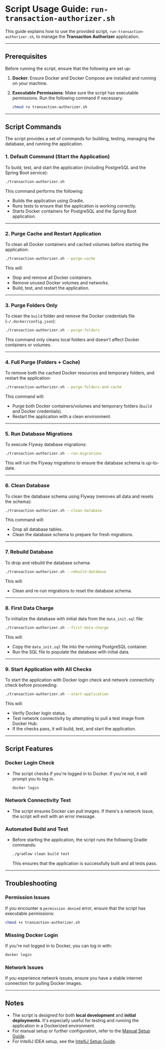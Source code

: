 # Script Usage Guide: `run-transaction-authorizer.sh`

This guide explains how to use the provided script, `run-transaction-authorizer.sh`, to manage the **Transaction Authorizer** application.

---

## Prerequisites

Before running the script, ensure that the following are set up:

1. **Docker**:
   Ensure Docker and Docker Compose are installed and running on your machine.

2. **Executable Permissions**:
   Make sure the script has executable permissions. Run the following command if necessary:
   ```bash
   chmod +x transaction-authorizer.sh
   ```

---

## Script Commands

The script provides a set of commands for building, testing, managing the database, and running the application.

### 1. **Default Command** (Start the Application)
To build, test, and start the application (including PostgreSQL and the Spring Boot service):
   ```bash
   ./transaction-authorizer.sh
   ```
This command performs the following:
- Builds the application using Gradle.
- Runs tests to ensure that the application is working correctly.
- Starts Docker containers for PostgreSQL and the Spring Boot application.

---

### 2. **Purge Cache and Restart Application**
To clean all Docker containers and cached volumes before starting the application:
   ```bash
   ./transaction-authorizer.sh --purge-cache
   ```
This will:
- Stop and remove all Docker containers.
- Remove unused Docker volumes and networks.
- Build, test, and restart the application.

---

### 3. **Purge Folders Only**
To clean the `build` folder and remove the Docker credentials file (`~/.docker/config.json`):
   ```bash
   ./transaction-authorizer.sh --purge-folders
   ```
This command only cleans local folders and doesn't affect Docker containers or volumes.

---

### 4. **Full Purge (Folders + Cache)**
To remove both the cached Docker resources and temporary folders, and restart the application:
   ```bash
   ./transaction-authorizer.sh --purge-folders-and-cache
   ```
This command will:
- Purge both Docker containers/volumes and temporary folders (`build` and Docker credentials).
- Restart the application with a clean environment.

---

### 5. **Run Database Migrations**
To execute Flyway database migrations:
   ```bash
   ./transaction-authorizer.sh --run-migrations
   ```
This will run the Flyway migrations to ensure the database schema is up-to-date.

---

### 6. **Clean Database**
To clean the database schema using Flyway (removes all data and resets the schema):
   ```bash
   ./transaction-authorizer.sh --clean-database
   ```
This command will:
- Drop all database tables.
- Clean the database schema to prepare for fresh migrations.

---

### 7. **Rebuild Database**
To drop and rebuild the database schema:
   ```bash
   ./transaction-authorizer.sh --rebuild-database
   ```
This will:
- Clean and re-run migrations to reset the database schema.

---

### 8. **First Data Charge**
To initialize the database with initial data from the `data_init.sql` file:
   ```bash
   ./transaction-authorizer.sh --first-data-charge
   ```
This will:
- Copy the `data_init.sql` file into the running PostgreSQL container.
- Run the SQL file to populate the database with initial data.

---

### 9. **Start Application with All Checks**
To start the application with Docker login check and network connectivity check before proceeding:
   ```bash
   ./transaction-authorizer.sh --start-application
   ```
This will:
- Verify Docker login status.
- Test network connectivity by attempting to pull a test image from Docker Hub.
- If the checks pass, it will build, test, and start the application.

---

## Script Features

### Docker Login Check
- The script checks if you're logged in to Docker. If you're not, it will prompt you to log in.
   ```bash
   docker login
   ```

### Network Connectivity Test
- The script ensures Docker can pull images. If there's a network issue, the script will exit with an error message.

### Automated Build and Test
- Before starting the application, the script runs the following Gradle commands:
   ```bash
   ./gradlew clean build test
   ```
  This ensures that the application is successfully built and all tests pass.

---

## Troubleshooting

### Permission Issues
If you encounter a `permission denied` error, ensure that the script has executable permissions:
   ```bash
   chmod +x transaction-authorizer.sh
   ```

### Missing Docker Login
If you're not logged in to Docker, you can log in with:
   ```bash
   docker login
   ```

### Network Issues
If you experience network issues, ensure you have a stable internet connection for pulling Docker images.

---

## Notes

- The script is designed for both **local development** and **initial deployments**. It's especially useful for testing and running the application in a Dockerized environment.
- For manual setup or further configuration, refer to the [Manual Setup Guide](docs/MANUAL_SETUP.md).
- For IntelliJ IDEA setup, see the [IntelliJ Setup Guide](docs/INTELLIJ_SETUP.md).
